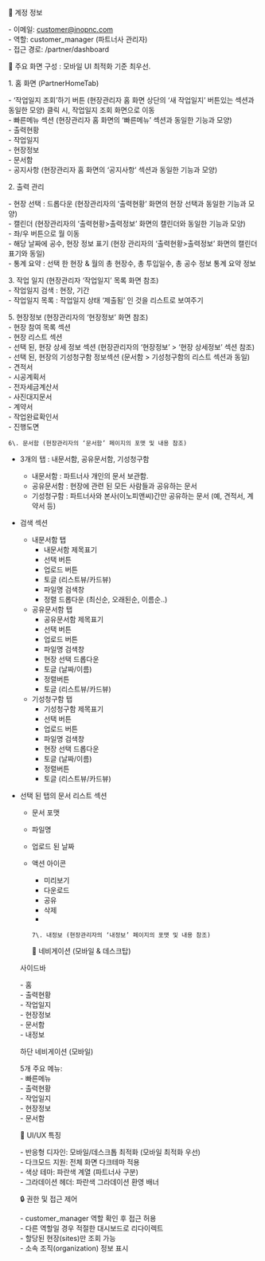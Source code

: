 🔑 계정 정보

\- 이메일: customer@inopnc.com  
 \- 역할: customer_manager (파트너사 관리자)  
 \- 접근 경로: /partner/dashboard

📱 주요 화면 구성 : 모바일 UI 최적화 기준 최우선.

1\. 홈 화면 (PartnerHomeTab)

\- ‘작업일지 조회’하기 버튼 (현장관리자 홈 화면 상단의 ‘새 작업일지’ 버튼있는 섹션과 동일한 모양) 클릭 시, 작업일지 조회 화면으로 이동  
 \- 빠른메뉴 섹션 (현장관리자 홈 화면의 ‘빠른메뉴’ 섹션과 동일한 기능과 모양)  
 \- 출력현황  
 \- 작업일지  
 \- 현장정보  
 \- 문서함  
 \- 공지사항 (현장관리자 홈 화면의 ‘공지사항’ 섹션과 동일한 기능과 모양)

2\. 출력 관리

\- 현장 선택 : 드롭다운 (현장관리자의 ‘출력현황’ 화면의 현장 선택과 동일한 기능과 모양)  
 \- 캘린더 (현장관리자의 ‘출력현황\>출력정보’ 화면의 캘린더와 동일한 기능과 모양)  
 \- 좌/우 버튼으로 월 이동  
 \- 해당 날짜에 공수, 현장 정보 표기 (현장 관리자의 ‘출력현황\>출력정보’ 화면의 캘린더 표기와 동일)  
 \- 통계 요약 : 선택 한 현장 & 월의 총 현장수, 총 투입일수, 총 공수 정보 통계 요약 정보

3\. 작업 일지 (현장관리자 ‘작업일지’ 목록 화면 참조)  
 \- 작업일지 검색 : 현장, 기간  
 \- 작업일지 목록 : 작업일지 상태 ‘제출됨’ 인 것을 리스트로 보여주기

5\. 현장정보 (현장관리자의 ‘현장정보’ 화면 참조)  
 \- 현장 참여 목록 섹션  
 \- 현장 리스트 섹션  
 \- 선택 된, 현장 상세 정보 섹션 (현장관리자의 ‘현장정보’ \> ‘현장 상세정보’ 섹션 참조)  
 \- 선택 된, 현장의 기성청구함 정보섹션 (문서함 \> 기성청구함의 리스트 섹션과 동일)  
 \- 견적서  
 \- 시공계획서  
 \- 전자세금계산서  
 \- 사진대지문서  
 \- 계약서  
 \- 작업완료확인서  
 \- 진행도면

    6\. 문서함 (현장관리자의 ‘문서함’ 페이지의 포맷 및 내용 참조)

- 3개의 탭 : 내문서함, 공유문서함, 기성청구함
  - 내문서함 : 파트너사 개인의 문서 보관함.
  - 공유문서함 : 현장에 관련 된 모든 사람들과 공유하는 문서
  - 기성청구함 : 파트너사와 본사(이노피앤씨)간만 공유하는 문서 (예, 견적서, 계약서 등)
- 검색 섹션
  - 내문서함 탭
    - 내문서함 제목표기
    - 선택 버튼
    - 업로드 버튼
    - 토글 (리스트뷰/카드뷰)
    - 파일명 검색창
    - 정렬 드롭다운 (최신순, 오래된순, 이름순..)
  - 공유문서함 탭
    - 공유문서함 제목표기
    - 선택 버튼
    - 업로드 버튼
    - 파일명 검색창
    - 현장 선택 드롭다운
    - 토글 (날짜/이름)
    - 정렬버튼
    - 토글 (리스트뷰/카드뷰)
  - 기성청구함 탭
    - 기성청구함 제목표기
    - 선택 버튼
    - 업로드 버튼
    - 파일명 검색창
    - 현장 선택 드롭다운
    - 토글 (날짜/이름)
    - 정렬버튼
    - 토글 (리스트뷰/카드뷰)
- 선택 된 탭의 문서 리스트 섹션
  - 문서 포맷
  - 파일명
  - 업로드 된 날짜
  - 액션 아이콘  
     - 미리보기  
     - 다운로드  
     - 공유  
     - 삭제  
     -

        7\. 내정보 (현장관리자의 ‘내정보’ 페이지의 포맷 및 내용 참조)

    🧭 네비게이션 (모바일 & 데스크탑)

  사이드바

  \- 홈  
   \- 출력현황  
   \- 작업일지  
   \- 현장정보  
   \- 문서함  
   \- 내정보

  하단 네비게이션 (모바일)

  5개 주요 메뉴:  
   \- 빠른메뉴  
   \- 출력현황  
   \- 작업일지  
   \- 현장정보  
   \- 문서함

  🎨 UI/UX 특징

  \- 반응형 디자인: 모바일/데스크톱 최적화 (모바일 최적화 우선)  
   \- 다크모드 지원: 전체 화면 다크테마 적용  
   \- 색상 테마: 파란색 계열 (파트너사 구분)  
   \- 그라데이션 헤더: 파란색 그라데이션 환영 배너

  🔒 권한 및 접근 제어

  \- customer_manager 역할 확인 후 접근 허용  
   \- 다른 역할일 경우 적절한 대시보드로 리다이렉트  
   \- 할당된 현장(sites)만 조회 가능  
   \- 소속 조직(organization) 정보 표시
